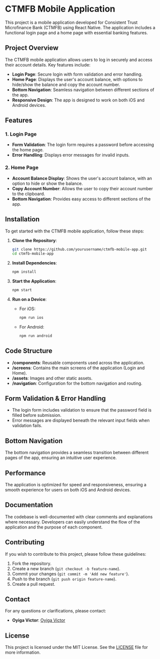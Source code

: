 # CTMFB Mobile Application

This project is a mobile application developed for Consistent Trust Microfinance Bank (CTMFB) using React Native. The application includes a functional login page and a home page with essential banking features.

## Project Overview

The CTMFB mobile application allows users to log in securely and access their account details. Key features include:

- **Login Page**: Secure login with form validation and error handling.
- **Home Page**: Displays the user's account balance, with options to hide/show the balance and copy the account number.
- **Bottom Navigation**: Seamless navigation between different sections of the app.
- **Responsive Design**: The app is designed to work on both iOS and Android devices.

## Features

### 1. **Login Page**

- **Form Validation**: The login form requires a password before accessing the home page.
- **Error Handling**: Displays error messages for invalid inputs.

### 2. **Home Page**

- **Account Balance Display**: Shows the user's account balance, with an option to hide or show the balance.
- **Copy Account Number**: Allows the user to copy their account number to the clipboard.
- **Bottom Navigation**: Provides easy access to different sections of the app.

## Installation

To get started with the CTMFB mobile application, follow these steps:

1. **Clone the Repository**:

   ```bash
   git clone https://github.com/yourusername/ctmfb-mobile-app.git
   cd ctmfb-mobile-app
   ```

2. **Install Dependencies**:

   ```bash
   npm install
   ```

3. **Start the Application**:

   ```bash
   npm start
   ```

4. **Run on a Device**:
   - For iOS:
     ```bash
     npm run ios
     ```
   - For Android:
     ```bash
     npm run android
     ```

## Code Structure

- **/components**: Reusable components used across the application.
- **/screens**: Contains the main screens of the application (Login and Home).
- **/assets**: Images and other static assets.
- **/navigation**: Configuration for the bottom navigation and routing.

## Form Validation & Error Handling

- The login form includes validation to ensure that the password field is filled before submission.
- Error messages are displayed beneath the relevant input fields when validation fails.

## Bottom Navigation

The bottom navigation provides a seamless transition between different pages of the app, ensuring an intuitive user experience.

## Performance

The application is optimized for speed and responsiveness, ensuring a smooth experience for users on both iOS and Android devices.

## Documentation

The codebase is well-documented with clear comments and explanations where necessary. Developers can easily understand the flow of the application and the purpose of each component.

## Contributing

If you wish to contribute to this project, please follow these guidelines:

1. Fork the repository.
2. Create a new branch (`git checkout -b feature-name`).
3. Commit your changes (`git commit -m 'Add new feature'`).
4. Push to the branch (`git push origin feature-name`).
5. Create a pull request.

## Contact

For any questions or clarifications, please contact:

- **Oyiga Victor**: [Oyiga Victor](victoroyiga01@gmail.com)


## License

This project is licensed under the MIT License. See the [LICENSE](LICENSE) file for more information.
